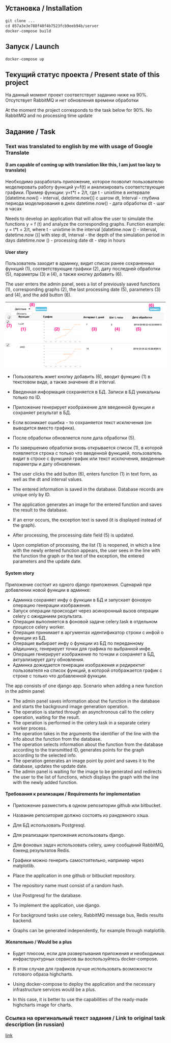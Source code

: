 ## Установка / Installation

    git clone ...
    cd 857a3e3e788f40f4b7523fcb9eeb94b/server
    docker-compose build

## Запуск / Launch

    docker-compose up

## Текущий статус проекта / Present state of this project

На данный момент проект соответствует заданию ниже на 90%. Отсутствует RabbitMQ и нет обновления времени обработки

At the moment the project corresponds to the task below for 90%. No RabbitMQ and no processing time update

## Задание / Task

### Text was translated to english by me with usage of Google Translate
#### (I am capable of coming up with translation like this, I am just too lazy to translate)

Необходимо разработать приложение, которое позволит пользователю моделировать работу функций y=f(t)
и анализировать соответствующие графики.
Пример функции: y=t*t + 2/t, где
t - unixtime в интервале [datetime.now() - interval, datetime.now()] с шагом dt, 
Interval - глубина периода моделирования в днях
datetime.now() - дата обработки
dt - шаг в часах

Needs to develop an application that will allow the user to simulate the functions y = f (t) and analyze 
the corresponding graphs.
Function example: y = t*t + 2/t, where
t - unixtime in the interval [datetime.now () - interval, datetime.now ()] with step dt,
Interval - the depth of the simulation period in days
datetime.now () - processing date
dt - step in hours 

#### User story

Пользователь заходит в админку, видит список ранее сохраненных функций (1), соответствующие графики (2),
дату последней обработки (5), параметры (3) и (4), а также кнопку добавить (6). 

The user enters the admin panel, sees a list of previously saved functions (1), corresponding graphs (2),
the last processing date (5), parameters (3) and (4), and the add button (6). 

![](picture.png)

* Пользователь жмет кнопку добавить (6), вводит функцию (1) в текстовом виде, а также значение dt и interval.
* Введенная информация сохраняется в БД. Запиcи в БД уникальны только по ID.
* Приложение генерирует изображение для введенной функции и сохраняет результат в БД. 
* Если возникает ошибка - то сохраняется текст исключения (он выводится вместо графика).
* После обработки обновляется поле дата обработки (5).
* По завершению обработки вновь открывается список (1), в которой появляется строка с только что введенной функцией, 
пользователь видит в строке с функцией график или текст исключения, введенные параметры и дату обновления.
  

* The user clicks the add button (6), enters function (1) in text form, as well as the dt and interval values.
* The entered information is saved in the database. Database records are unique only by ID.
* The application generates an image for the entered function and saves the result to the database.
* If an error occurs, the exception text is saved (it is displayed instead of the graph).
* After processing, the processing date field (5) is updated.
* Upon completion of processing, the list (1) is reopened, in which a line with the newly entered function appears,
the user sees in the line with the function the graph or the text of the exception, the entered parameters and the update date. 

#### System story

Приложение состоит из одного django приложения. Сценарий при добавлении новой функции в админке:
* Админка сохраняет инфу о функции в БД и запускает фоновую операцию генерации изображения. 
* Запуск операции происходит через асинхронный вызов операции celery с ожиданием результата. 
* Операция выполняется в фоновой задаче celery.task  в отдельном процессе celery worker.
* Операция принимает в аргументах идентификатор строки с инфой о функции из БД. 
* Операция выбирает инфу о функции из БД по переданному айдишнику, генерирует точки для графика по выбранной инфе.
* Операция генерирует изображение по точкам и сохраняет в БД, актуализирует дату обновления.
* Админка дожидается генерации изображения и редиректит пользователя на список функций, в которой отображается график
с строке с только что добавленной функции.


The app consists of one django app. Scenario when adding a new function in the admin panel:
* The admin panel saves information about the function in the database and starts the background image generation operation.
* The operation is started through an asynchronous call to the celery operation, waiting for the result.
* The operation is performed in the celery.task in a separate celery worker process.
* The operation takes in the arguments the identifier of the line with the info about the function from the database.
* The operation selects information about the function from the database according to the transmitted ID,
  generates points for the graph according to the selected info.
* The operation generates an image point by point and saves it to the database, updates the update date.
* The admin panel is waiting for the image to be generated and redirects the user to the list of functions, 
  which displays the graph
with the line with the newly added function. 

#### Требования к реализации / Requirements for implementation

* Приложение разместить в одном репозитории github или bitbucket.
* Название репозитория должно состоять из рандомного хэша.
* Для БД использовать Postgresql.
* Для реализации приложения использовать django. 
* Для фоновых задач использовать celery, шину сообщений RabbitMQ, бэкенд результатов Redis.
* Графики можно генерить самостоятельно, например через matplotlib.


* Place the application in one github or bitbucket repository. 
* The repository name must consist of a random hash.
* Use Postgresql for the database.
* To implement the application, use django.
* For background tasks use celery, RabbitMQ message bus, Redis results backend.
* Graphs can be generated independently, for example through matplotlib. 

#### Желательно / Would be a plus

* Будет плюсом, если для развертывания приложения и необходимых инфраструктурных сервисов вы воспользуйтесь docker-compose. 
* В этом случае для графиков лучше использовать возможности готового образа highcharts.


* Using docker-compose to deploy the application and the necessary infrastructure services would be a plus.
* In this case, it is better to use the capabilities of the ready-made highcharts image for charts. 

### Ссылка на оригинальный текст задания / Link to original task description (in russian)

[link](https://docs.google.com/document/d/1HdxLKKUfOZwLS0sAF8NVfryoGZhzld5XPiGtfOaxa_4/edit#)

